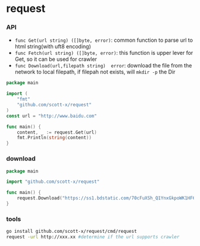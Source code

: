 # request

### API
- `func Get(url string) ([]byte, error)`: common function to parse url to html string(with uft8 encoding)
- `func Fetch(url string) ([]byte, error)`: this function is upper lever for Get, so it can be used for crawler
- `func Download(url,filepath string)  error`: download the file from the network to local filepath, if filepah not exists, will `mkdir -p` the Dir

```go
package main

import (
	"fmt"
	"github.com/scott-x/request"
)
const url = "http://www.baidu.com"

func main() {
	content, _ := request.Get(url)
	fmt.Println(string(content))
}
```

### download

```go
package main

import "github.com/scott-x/request"

func main() {
	request.Download("https://ss1.bdstatic.com/70cFuXSh_Q1YnxGkpoWK1HF6hhy/it/u=1157181355,2562840370&fm=26&gp=0.jpg","./imgs/a.jpg")
}
```

### tools

```bash
go install github.com/scott-x/request/cmd/request
request -url http://xxx.xx #determine if the url supports crawler
```